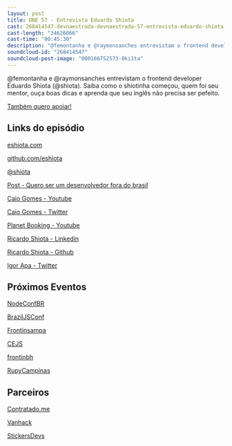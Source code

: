 ```yaml
---
layout: post
title: DNE 57 - Entrevista Eduardo Shiota
cast: 268414547-devnaestrada-devnaestrada-57-entrevista-eduardo-shiota.mp3
cast-length: "34626066"
cast-time: "00:45:30"
description: "@femontanha e @raymonsanches entrevistam o frontend developer Eduardo Shiota (@shiota). Saiba como o shiotinha começou, quem foi seu mentor, ouça boas dicas e aprenda que seu inglês não precisa ser pefeito."
soundcloud-id: "268414547"
soundcloud-post-image: "000166752573-0ki1ta"
---
```


@femontanha e @raymonsanches entrevistam o frontend developer Eduardo Shiota (@shiota). Saiba como o shiotinha começou, quem foi seu mentor, ouça boas dicas e aprenda que seu inglês não precisa ser pefeito.

<a href="http://www.apoia.se/devnaestrada" class="btn">
  Também quero apoiar!
</a>

<h2>Links do episódio</h2>

[eshiota.com](http://eshiota.com/)

[github.com/eshiota](https://github.com/eshiota)

[@shiota](https://twitter.com/shiota/)

[Post - Quero ser um desenvolvedor fora do brasil](https://medium.com/@eshiota/quero-ser-um-desenvolvedor-fora-do-brasil-e-agora-5c170c176c8e#.wxm1x2qpw)

[Caio Gomes - Youtube](https://www.youtube.com/channel/UCV8ZgEjwdNnZC4_FJtdDFCg)

[Caio Gomes - Twitter](https://twitter.com/caiocgomes?lang=pt)

[Planet Booking - Youtube](https://www.youtube.com/channel/UCC5KdRsUajp5EXzgUE732TQ)

[Ricardo Shiota - Linkedin](https://www.linkedin.com/in/ricardoyasuda/pt)

[Ricardo Shiota - Github](https://github.com/shadowmaru?tab=activity)

[Igor Apa - Twitter](https://medium.com/@igorapa)

<h2>Próximos Eventos</h2>

[NodeConfBR](http://brazil.nodeconf.com)

[BrazilJSConf](https://braziljs.org/conf)

[Frontinsampa](http://frontinsampa.com.br/)

[CEJS](http://www.cejs.com.br/)

[frontinbh](http://frontinbh.com.br/)

[RupyCampinas](http://campinas.rupy.com.br/)

<h2>Parceiros</h2>

[Contratado.me](https://contratado.me)

[Vanhack](https://www.vanhack.com/)

[StickersDevs](https://www.stickersdevs.com.br)
